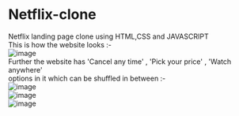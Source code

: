 # Netflix-clone
Netflix landing page clone using HTML,CSS and JAVASCRIPT<br>
This is how the website looks :-<br>
![image](https://user-images.githubusercontent.com/109916723/206867610-e98598fc-cc8c-45f0-bfa9-595e39692e8d.png)
<br>
Further the website has 'Cancel any time' , 'Pick your price' , 'Watch anywhere' <br>
options in it which can be shuffled in between :-
<br>
![image](https://user-images.githubusercontent.com/109916723/206867754-c69116e0-42b3-420c-af55-6b763f251304.png)
<br>
![image](https://user-images.githubusercontent.com/109916723/206867766-7b0b8a05-69e1-4038-9bc1-35a1c20d38a8.png)
<br>
![image](https://user-images.githubusercontent.com/109916723/206867775-1db10c84-cc58-4afd-aab7-33b56c4c8829.png)
